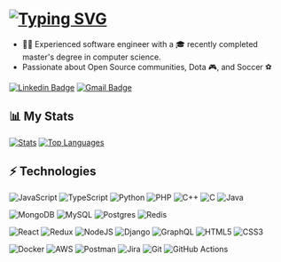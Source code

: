 # [![Typing SVG](https://readme-typing-svg.demolab.com?font=Fira+Code&size=21&pause=1000&color=4f94ef&center=true&vCenter=true&repeat=false&width=435&lines=👋+Hey+there!+I'm+Ankit+Kachhadiya)](https://github.com/AnkitKachhadiya)
- 👩‍💻 Experienced software engineer with a 🎓 recently completed master's degree in computer science. 
- Passionate about Open Source communities, Dota 🎮, and Soccer ⚽️
  
[![Linkedin Badge](https://img.shields.io/badge/-Ankit%20Kachhadiya-blue?style=flat&logo=Linkedin&logoColor=white&link=https://www.linkedin.com/in/ankit-kachhadiya/)](https://www.linkedin.com/in/ankit-kachhadiya/)
[![Gmail Badge](https://img.shields.io/badge/-ankit.kachhadiya16@gmail.com-c14438?style=flat&logo=Gmail&logoColor=white&link=mailto:ankit.kachhadiya16@gmail.com)](mailto:ankit.kachhadiya16@gmail.com)

## 📊 My Stats
[![Stats](https://github-readme-stats.vercel.app/api?username=AnkitKachhadiya&show_icons=true&rank_icon=github&include_all_commits=true&hide=contribs&custom_title=Github&theme=github_dark#gh-dark-mode-only)](https://github.com/AnkitKachhadiya)
[![Top Languages](https://github-readme-stats.vercel.app/api/top-langs/?username=AnkitKachhadiya&layout=compact&theme=github_dark#gh-dark-mode-only)](https://github.com/AnkitKachhadiya)

## ⚡ Technologies
![JavaScript](https://img.shields.io/badge/javascript-%23323330.svg?style=flat&logo=javascript&logoColor=%23F7DF1E)
![TypeScript](https://img.shields.io/badge/typescript-%23007ACC.svg?style=flat&logo=typescript&logoColor=white)
![Python](https://img.shields.io/badge/python-3670A0?style=flat&logo=python&logoColor=ffdd54)
![PHP](https://img.shields.io/badge/php-%23777BB4.svg?style=flat&logo=php&logoColor=white)
![C++](https://img.shields.io/badge/c++-%2300599C.svg?style=flat&logo=c%2B%2B&logoColor=white)
![C](https://img.shields.io/badge/c-%2300599C.svg?style=flat&logo=c&logoColor=white)
![Java](https://img.shields.io/badge/java-%23ED8B00.svg?style=flat&logo=openjdk&logoColor=white)

![MongoDB](https://img.shields.io/badge/MongoDB-%234ea94b.svg?style=flat&logo=mongodb&logoColor=white)
![MySQL](https://img.shields.io/badge/mysql-%2300f.svg?style=flat&logo=mysql&logoColor=white)
![Postgres](https://img.shields.io/badge/postgres-%23316192.svg?style=flat&logo=postgresql&logoColor=white)
![Redis](https://img.shields.io/badge/redis-%23DD0031.svg?style=flat&logo=redis&logoColor=white)

![React](https://img.shields.io/badge/react-%2320232a.svg?style=flat&logo=react&logoColor=%2361DAFB)
![Redux](https://img.shields.io/badge/redux-%23593d88.svg?style=flat&logo=redux&logoColor=white)
![NodeJS](https://img.shields.io/badge/node.js-6DA55F?style=flat&logo=node.js&logoColor=white)
![Django](https://img.shields.io/badge/django-%23092E20.svg?style=flat&logo=django&logoColor=white)
![GraphQL](https://img.shields.io/badge/-GraphQL-E10098?style=flate&logo=graphql&logoColor=white)
![HTML5](https://img.shields.io/badge/html5-%23E34F26.svg?style=flat&logo=html5&logoColor=white)
![CSS3](https://img.shields.io/badge/css3-%231572B6.svg?style=flat&logo=css3&logoColor=white)

![Docker](https://img.shields.io/badge/docker-%230db7ed.svg?style=flat&logo=docker&logoColor=white)
![AWS](https://img.shields.io/badge/AWS-%23FF9900.svg?style=flat&logo=amazon-aws&logoColor=white)
![Postman](https://img.shields.io/badge/Postman-FF6C37?style=flat&logo=postman&logoColor=white)
![Jira](https://img.shields.io/badge/jira-%230A0FFF.svg?style=flat&logo=jira&logoColor=white)
![Git](https://img.shields.io/badge/git-%23F05033.svg?style=flat&logo=git&logoColor=white)
![GitHub Actions](https://img.shields.io/badge/github%20actions-%232671E5.svg?style=flat&logo=githubactions&logoColor=white)
